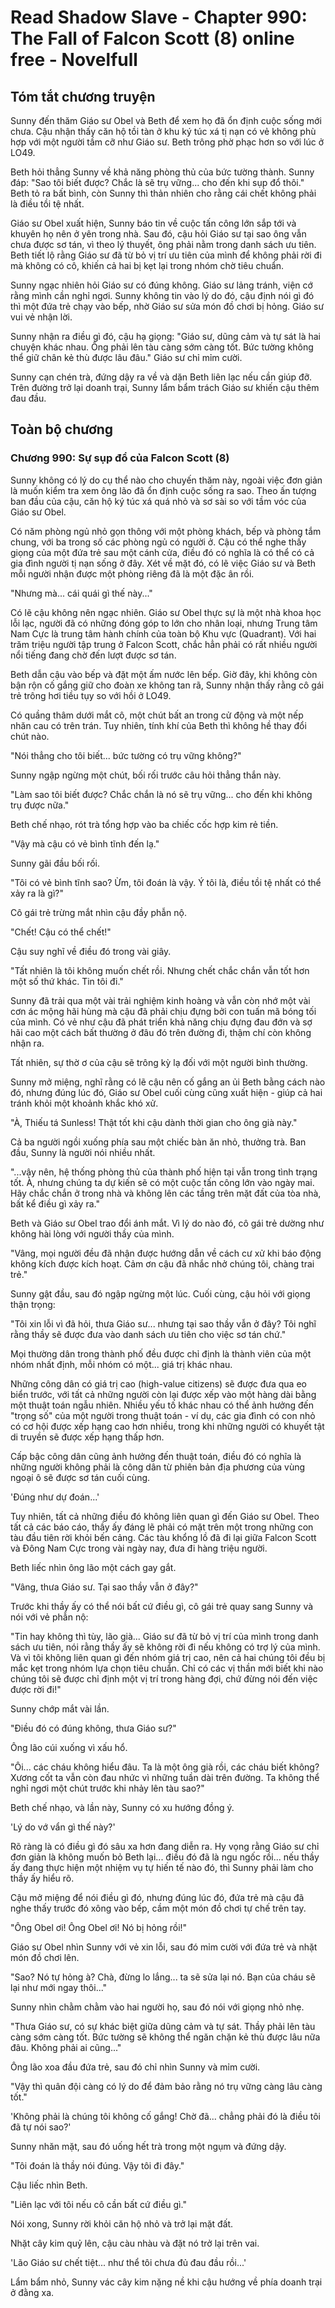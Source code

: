 # Read Shadow Slave - Chapter 990: The Fall of Falcon Scott (8) online free - Novelfull

## Tóm tắt chương truyện

Sunny đến thăm Giáo sư Obel và Beth để xem họ đã ổn định cuộc sống mới chưa. Cậu nhận thấy căn hộ tồi tàn ở khu ký túc xá tị nạn có vẻ không phù hợp với một người tầm cỡ như Giáo sư. Beth trông phờ phạc hơn so với lúc ở LO49.

Beth hỏi thẳng Sunny về khả năng phòng thủ của bức tường thành. Sunny đáp: "Sao tôi biết được? Chắc là sẽ trụ vững... cho đến khi sụp đổ thôi." Beth tỏ ra bất bình, còn Sunny thì thản nhiên cho rằng cái chết không phải là điều tồi tệ nhất.

Giáo sư Obel xuất hiện, Sunny báo tin về cuộc tấn công lớn sắp tới và khuyên họ nên ở yên trong nhà. Sau đó, cậu hỏi Giáo sư tại sao ông vẫn chưa được sơ tán, vì theo lý thuyết, ông phải nằm trong danh sách ưu tiên. Beth tiết lộ rằng Giáo sư đã từ bỏ vị trí ưu tiên của mình để không phải rời đi mà không có cô, khiến cả hai bị kẹt lại trong nhóm chờ tiêu chuẩn.

Sunny ngạc nhiên hỏi Giáo sư có đúng không. Giáo sư lảng tránh, viện cớ rằng mình cần nghỉ ngơi. Sunny không tin vào lý do đó, cậu định nói gì đó thì một đứa trẻ chạy vào bếp, nhờ Giáo sư sửa món đồ chơi bị hỏng. Giáo sư vui vẻ nhận lời.

Sunny nhận ra điều gì đó, cậu hạ giọng: "Giáo sư, dũng cảm và tự sát là hai chuyện khác nhau. Ông phải lên tàu càng sớm càng tốt. Bức tường không thể giữ chân kẻ thù được lâu đâu." Giáo sư chỉ mỉm cười.

Sunny cạn chén trà, đứng dậy ra về và dặn Beth liên lạc nếu cần giúp đỡ. Trên đường trở lại doanh trại, Sunny lẩm bẩm trách Giáo sư khiến cậu thêm đau đầu.

## Toàn bộ chương

### Chương 990: Sự sụp đổ của Falcon Scott (8)

Sunny không có lý do cụ thể nào cho chuyến thăm này, ngoài việc đơn giản là muốn kiểm tra xem ông lão đã ổn định cuộc sống ra sao. Theo ấn tượng ban đầu của cậu, căn hộ ký túc xá quá nhỏ và sơ sài so với tầm vóc của Giáo sư Obel.

Có năm phòng ngủ nhỏ gọn thông với một phòng khách, bếp và phòng tắm chung, với ba trong số các phòng ngủ có người ở. Cậu có thể nghe thấy giọng của một đứa trẻ sau một cánh cửa, điều đó có nghĩa là có thể có cả gia đình người tị nạn sống ở đây. Xét về mặt đó, có lẽ việc Giáo sư và Beth mỗi người nhận được một phòng riêng đã là một đặc ân rồi.

"Nhưng mà... cái quái gì thế này..."

Có lẽ cậu không nên ngạc nhiên. Giáo sư Obel thực sự là một nhà khoa học lỗi lạc, người đã có những đóng góp to lớn cho nhân loại, nhưng Trung tâm Nam Cực là trung tâm hành chính của toàn bộ Khu vực (Quadrant). Với hai trăm triệu người tập trung ở Falcon Scott, chắc hẳn phải có rất nhiều người nổi tiếng đang chờ đến lượt được sơ tán.

Beth dẫn cậu vào bếp và đặt một ấm nước lên bếp. Giờ đây, khi không còn bận rộn cố gắng giữ cho đoàn xe không tan rã, Sunny nhận thấy rằng cô gái trẻ trông hơi tiều tụy so với hồi ở LO49.

Có quầng thâm dưới mắt cô, một chút bất an trong cử động và một nếp nhăn cau có trên trán. Tuy nhiên, tính khí của Beth thì không hề thay đổi chút nào.

"Nói thẳng cho tôi biết... bức tường có trụ vững không?"

Sunny ngập ngừng một chút, bối rối trước câu hỏi thẳng thắn này.

"Làm sao tôi biết được? Chắc chắn là nó sẽ trụ vững... cho đến khi không trụ được nữa."

Beth chế nhạo, rót trà tổng hợp vào ba chiếc cốc hợp kim rẻ tiền.

"Vậy mà cậu có vẻ bình tĩnh đến lạ."

Sunny gãi đầu bối rối.

"Tôi có vẻ bình tĩnh sao? Ừm, tôi đoán là vậy. Ý tôi là, điều tồi tệ nhất có thể xảy ra là gì?"

Cô gái trẻ trừng mắt nhìn cậu đầy phẫn nộ.

"Chết! Cậu có thể chết!"

Cậu suy nghĩ về điều đó trong vài giây.

"Tất nhiên là tôi không muốn chết rồi. Nhưng chết chắc chắn vẫn tốt hơn một số thứ khác. Tin tôi đi."

Sunny đã trải qua một vài trải nghiệm kinh hoàng và vẫn còn nhớ một vài cơn ác mộng hãi hùng mà cậu đã phải chịu đựng bởi con tuấn mã bóng tối của mình. Có vẻ như cậu đã phát triển khả năng chịu đựng đau đớn và sợ hãi cao một cách bất thường ở đâu đó trên đường đi, thậm chí còn không nhận ra.

Tất nhiên, sự thờ ơ của cậu sẽ trông kỳ lạ đối với một người bình thường.

Sunny mở miệng, nghĩ rằng có lẽ cậu nên cố gắng an ủi Beth bằng cách nào đó, nhưng đúng lúc đó, Giáo sư Obel cuối cùng cũng xuất hiện - giúp cả hai tránh khỏi một khoảnh khắc khó xử.

"À, Thiếu tá Sunless! Thật tốt khi cậu dành thời gian cho ông già này."

Cả ba người ngồi xuống phía sau một chiếc bàn ăn nhỏ, thưởng trà. Ban đầu, Sunny là người nói nhiều nhất.

"...vậy nên, hệ thống phòng thủ của thành phố hiện tại vẫn trong tình trạng tốt. À, nhưng chúng ta dự kiến sẽ có một cuộc tấn công lớn vào ngày mai. Hãy chắc chắn ở trong nhà và không lên các tầng trên mặt đất của tòa nhà, bất kể điều gì xảy ra."

Beth và Giáo sư Obel trao đổi ánh mắt. Vì lý do nào đó, cô gái trẻ dường như không hài lòng với người thầy của mình.

"Vâng, mọi người đều đã nhận được hướng dẫn về cách cư xử khi báo động không kích được kích hoạt. Cảm ơn cậu đã nhắc nhở chúng tôi, chàng trai trẻ."

Sunny gật đầu, sau đó ngập ngừng một lúc. Cuối cùng, cậu hỏi với giọng thận trọng:

"Tôi xin lỗi vì đã hỏi, thưa Giáo sư... nhưng tại sao thầy vẫn ở đây? Tôi nghĩ rằng thầy sẽ được đưa vào danh sách ưu tiên cho việc sơ tán chứ."

Mọi thường dân trong thành phố đều được chỉ định là thành viên của một nhóm nhất định, mỗi nhóm có một... giá trị khác nhau.

Những công dân có giá trị cao (high-value citizens) sẽ được đưa qua eo biển trước, với tất cả những người còn lại được xếp vào một hàng dài bằng một thuật toán ngẫu nhiên. Nhiều yếu tố khác nhau có thể ảnh hưởng đến "trọng số" của một người trong thuật toán - ví dụ, các gia đình có con nhỏ có cơ hội được xếp hạng cao hơn nhiều, trong khi những người có khuyết tật di truyền sẽ được xếp hạng thấp hơn.

Cấp bậc công dân cũng ảnh hưởng đến thuật toán, điều đó có nghĩa là những người không phải là công dân từ phiên bản địa phương của vùng ngoại ô sẽ được sơ tán cuối cùng.

'Đúng như dự đoán...'

Tuy nhiên, tất cả những điều đó không liên quan gì đến Giáo sư Obel. Theo tất cả các báo cáo, thầy ấy đáng lẽ phải có mặt trên một trong những con tàu đầu tiên rời khỏi bến cảng. Các tàu khổng lồ đã đi lại giữa Falcon Scott và Đông Nam Cực trong vài ngày nay, đưa đi hàng triệu người.

Beth liếc nhìn ông lão một cách gay gắt.

"Vâng, thưa Giáo sư. Tại sao thầy vẫn ở đây?"

Trước khi thầy ấy có thể nói bất cứ điều gì, cô gái trẻ quay sang Sunny và nói với vẻ phẫn nộ:

"Tin hay không thì tùy, lão già... Giáo sư đã từ bỏ vị trí của mình trong danh sách ưu tiên, nói rằng thầy ấy sẽ không rời đi nếu không có trợ lý của mình. Và vì tôi không liên quan gì đến nhóm giá trị cao, nên cả hai chúng tôi đều bị mắc kẹt trong nhóm lựa chọn tiêu chuẩn. Chỉ có các vị thần mới biết khi nào chúng tôi sẽ được chỉ định một vị trí trong hàng đợi, chứ đừng nói đến việc được rời đi!"

Sunny chớp mắt vài lần.

"Điều đó có đúng không, thưa Giáo sư?"

Ông lão cúi xuống vì xấu hổ.

"Ôi... các cháu không hiểu đâu. Ta là một ông già rồi, các cháu biết không? Xương cốt ta vẫn còn đau nhức vì những tuần dài trên đường. Ta không thể nghỉ ngơi một chút trước khi nhảy lên tàu sao?"

Beth chế nhạo, và lần này, Sunny có xu hướng đồng ý.

'Lý do vớ vẩn gì thế này?'

Rõ ràng là có điều gì đó sâu xa hơn đang diễn ra. Hy vọng rằng Giáo sư chỉ đơn giản là không muốn bỏ Beth lại... điều đó đã là ngu ngốc rồi... nếu thầy ấy đang thực hiện một nhiệm vụ tự hiến tế nào đó, thì Sunny phải làm cho thầy ấy hiểu rõ.

Cậu mở miệng để nói điều gì đó, nhưng đúng lúc đó, đứa trẻ mà cậu đã nghe thấy trước đó xông vào bếp, cầm một món đồ chơi tự chế trên tay.

"Ông Obel ơi! Ông Obel ơi! Nó bị hỏng rồi!"

Giáo sư Obel nhìn Sunny với vẻ xin lỗi, sau đó mỉm cười với đứa trẻ và nhặt món đồ chơi lên.

"Sao? Nó tự hỏng à? Chà, đừng lo lắng... ta sẽ sửa lại nó. Bạn của cháu sẽ lại như mới ngay thôi..."

Sunny nhìn chằm chằm vào hai người họ, sau đó nói với giọng nhỏ nhẹ.

"Thưa Giáo sư, có sự khác biệt giữa dũng cảm và tự sát. Thầy phải lên tàu càng sớm càng tốt. Bức tường sẽ không thể ngăn chặn kẻ thù được lâu nữa đâu. Không phải ai cũng..."

Ông lão xoa đầu đứa trẻ, sau đó chỉ nhìn Sunny và mỉm cười.

"Vậy thì quân đội càng có lý do để đảm bảo rằng nó trụ vững càng lâu càng tốt."

'Không phải là chúng tôi không cố gắng! Chờ đã... chẳng phải đó là điều tôi đã tự nói sao?'

Sunny nhăn mặt, sau đó uống hết trà trong một ngụm và đứng dậy.

"Tôi đoán là thầy nói đúng. Vậy tôi đi đây."

Cậu liếc nhìn Beth.

"Liên lạc với tôi nếu cô cần bất cứ điều gì."

Nói xong, Sunny rời khỏi căn hộ nhỏ và trở lại mặt đất.

Nhặt cây kim quỷ lên, cậu càu nhàu và đặt nó trở lại trên vai.

'Lão Giáo sư chết tiệt... như thể tôi chưa đủ đau đầu rồi...'

Lẩm bẩm nhỏ, Sunny vác cây kim nặng nề khi cậu hướng về phía doanh trại ở đằng xa.